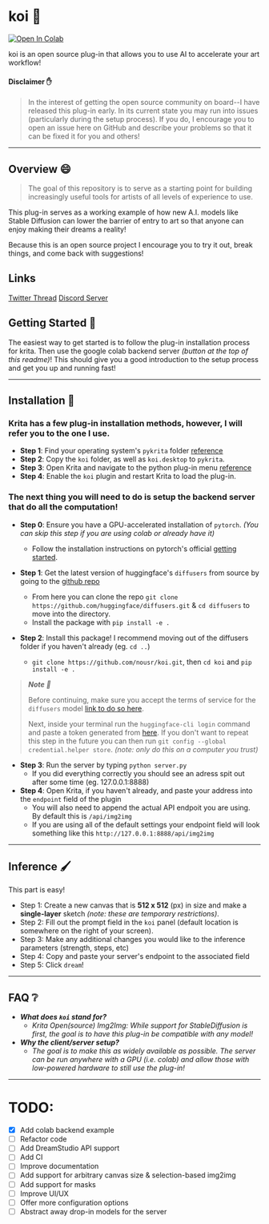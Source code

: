 # koi 🎣

[![Open In Colab](https://colab.research.google.com/assets/colab-badge.svg)](https://colab.research.google.com/github/nousr/koi/blob/main/koi_colab_backend.ipynb)

koi is an open source plug-in that allows you to use AI to accelerate your art workflow!

#### Disclaimer ✋
> In the interest of getting the open source community on board--I have released this plug-in early. In its current state you may run into issues (particularly during the setup process). If you do, I encourage you to open an issue here on GitHub and describe your problems so that it can be fixed it for you and others!

---

## Overview 😄

> The goal of this repository is to serve as a starting point for building increasingly useful tools for artists of all levels of experience to use. 

This plug-in serves as a working example of how new A.I. models like Stable Diffusion can lower the barrier of entry to art so that anyone can enjoy making their dreams a reality!

Because this is an open source project I encourage you to try it out, break things, and come back with suggestions!

## Links

[Twitter Thread](https://twitter.com/nousr_/status/1564797121412210688)
[Discord Server](https://discord.gg/hDBbsXDd6K)

## Getting Started 🏁

The easiest way to get started is to follow the plug-in installation process for krita. Then use the google colab backend server *(button at the top of this readme)*! This should give you a good introduction to the setup process and get you up and running fast!

--- 

## Installation 🔨

### Krita has a few plug-in installation methods, however, I will refer you to the one I use.

- **Step 1**: Find your operating system's `pykrita` folder [reference](https://docs.krita.org/en/reference_manual/resource_management.html#resource-management)
- **Step 2**: Copy the `koi` folder, as well as `koi.desktop` to `pykrita`.
- **Step 3**: Open Krita and navigate to the python plug-in menu [reference](https://scripting.krita.org/lessons/plugins-introduction)
- **Step 4**: Enable the `koi` plugin and restart Krita to load the plug-in.

### The next thing you will need to do is setup the backend server that do all the computation!

- **Step 0**: Ensure you have a GPU-accelerated installation of `pytorch`. *(You can skip this step if you are using colab or already have it)*
  - Follow the installation instructions on pytorch's official [getting started](https://pytorch.org/get-started/locally/).
- **Step 1**: Get the latest version of huggingface's `diffusers` from source by going to the [github repo](https://github.com/huggingface/diffusers)
  - From here you can clone the repo `git clone https://github.com/huggingface/diffusers.git` & `cd diffusers` to move into the directory.
  - Install the package with `pip install -e .`
  
- **Step 2**: Install this package! I recommend moving out of the diffusers folder if you haven't already (eg. `cd ..`)
  - `git clone https://github.com/nousr/koi.git`, then  `cd koi` and `pip install -e .`
  
> ***Note :raising_hand:***
>
> Before continuing, make sure you accept the terms of service for the `diffusers` model [link to do so here](https://huggingface.co/CompVis/stable-diffusion-v1-4).
>
> Next, inside your terminal run the `huggingface-cli login` command and paste a token generated from [here](https://huggingface.co/settings/tokens). If you don't want to repeat this step in the future you can then run `git config --global credential.helper store`. *(note: only do this on a computer you trust)*

  
- **Step 3**: Run the server by typing `python server.py`
  - If you did everything correctly you should see an adress spit out after some time (eg. 127.0.0.1:8888)
- **Step 4**: Open Krita, if you haven't already, and paste your address into the `endpoint` field of the plugin
  - You will also need to append the actual API endpoit you are using. By default this is `/api/img2img`
  - If you are using all of the default settings your endpoint field will look something like this `http://127.0.0.1:8888/api/img2img`

---

## Inference 🖌️
This part is easy!
- Step 1: Create a new canvas that is **512 x 512** (px) in size and make a **single-layer** sketch *(note: these are temporary restrictions)*.
- Step 2: Fill out the prompt field in the `koi` panel (default location is somewhere on the right of your screen).
- Step 3: Make any additional changes you would like to the inference parameters (strength, steps, etc)
- Step 4: Copy and paste your server's endpoint to the associated field
- Step 5: Click `dream`!

---

## FAQ ❔

- ***What does `koi` stand for?***
  - *Krita Open(source) Img2Img: While support for StableDiffusion is first, the goal is to have this plug-in be compatible with any model!*
- ***Why the client/server setup?***
  - *The goal is to make this as widely available as possible. The server can be run anywhere with a GPU (i.e. colab) and allow those with low-powered hardware to still use the plug-in!*
---

# TODO:
- [x] Add colab backend example
- [ ] Refactor code
- [ ] Add DreamStudio API support
- [ ] Add CI
- [ ] Improve documentation
- [ ] Add support for arbitrary canvas size & selection-based img2img
- [ ] Add support for masks
- [ ] Improve UI/UX
- [ ] Offer more configuration options
- [ ] Abstract away drop-in models for the server
